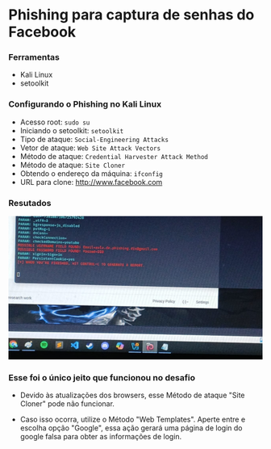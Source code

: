 # Phishing para captura de senhas do Facebook

### Ferramentas

- Kali Linux
- setoolkit

### Configurando o Phishing no Kali Linux

- Acesso root: ``` sudo su ```
- Iniciando o setoolkit: ``` setoolkit ```
- Tipo de ataque: ``` Social-Engineering Attacks ```
- Vetor de ataque: ``` Web Site Attack Vectors ```
- Método de ataque: ```Credential Harvester Attack Method ```
- Método de ataque: ``` Site Cloner ```
- Obtendo o endereço da máquina: ``` ifconfig ```
- URL para clone: http://www.facebook.com

### Resutados

![Alt text](./Imagem.jpg "Optional title")

### Esse foi o único jeito que funcionou no desafio 

- Devido às atualizações dos browsers, esse Método de ataque "Site Cloner" pode não funcionar.

- Caso isso ocorra, utilize o Método "Web Templates". Aperte entre e escolha opção "Google", essa ação gerará uma página de login do google falsa para obter as informações de login.
